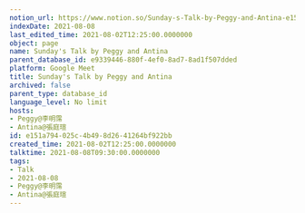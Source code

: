 ```yaml
---
notion_url: https://www.notion.so/Sunday-s-Talk-by-Peggy-and-Antina-e151a794025c4b498d2641264bf922bb
indexDate: 2021-08-08
last_edited_time: 2021-08-02T12:25:00.0000000
object: page
name: Sunday's Talk by Peggy and Antina
parent_database_id: e9339446-880f-4ef0-8ad7-8ad1f507dded
platform: Google Meet
title: Sunday's Talk by Peggy and Antina
archived: false
parent_type: database_id
language_level: No limit
hosts:
- Peggy@李明霈
- Antina@張庭瑄
id: e151a794-025c-4b49-8d26-41264bf922bb
created_time: 2021-08-02T12:25:00.0000000
talktime: 2021-08-08T09:30:00.0000000
tags:
- Talk
- 2021-08-08
- Peggy@李明霈
- Antina@張庭瑄
---
```







